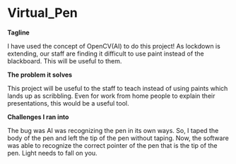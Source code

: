 # Virtual_Pen

<b>Tagline</b>

I have used the concept of OpenCV(AI) to do this project! 
As lockdown is extending, our staff are finding it difficult to use paint instead of the blackboard. This will be useful to them.

<b>The problem it solves</b>

This project will be useful to the staff to teach instead of using paints which lands up as scribbling. Even for work from home people to explain their presentations, this would be a useful tool. 

<b>Challenges I ran into</b>

The bug was AI was recognizing the pen in its own ways. So, I taped the body of the pen and left the tip of the pen without taping. Now, the software was able to recognize the correct pointer of the pen that is the tip of the pen. Light needs to fall on you.
